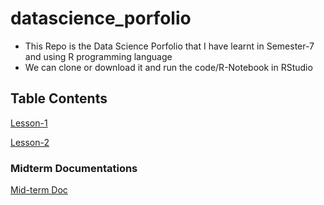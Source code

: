 # datascience_porfolio
- This Repo is the Data Science Porfolio that I have learnt in Semester-7 and using R programming language
- We can clone or download it and run the code/R-Notebook in RStudio

## Table Contents

[Lesson-1](DS-R-programming_Lessons/Basic-R-programing_lesson1.rmd)

[Lesson-2](DS-R-programming_Lessons/Introduction_DataScience_lesson2.rmd)

### Midterm Documentations

[Mid-term Doc](Midterm-Exam)
